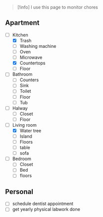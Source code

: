 >[!info] I use this page to monitor chores

## Apartment
- [ ] Kitchen
	- [x] Trash
	- [ ] Washing machine
	- [ ] Oven
	- [ ] Microwave
	- [x] Countertops
	- [ ] Floor
- [ ] Bathroom
	- [ ] Counters
	- [ ] Sink
	- [ ] Toilet
	- [ ] Floor
	- [ ] Tub
- [ ] Halway
	- [ ] Closet
	- [ ] Floor
- [ ] Living room
	- [x] Water tree
	- [ ] Island
	- [ ] Floors
	- [ ] table
	- [ ] sofa
- [ ] Bedroom
	- [ ] Closet
	- [ ] Bed
	- [ ] floors

## Personal
- [ ] schedule dentist appointment
- [ ] get yearly physical labwork done